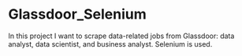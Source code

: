 # Glassdoor_Selenium

In this project I want to scrape data-related jobs from Glassdoor: data analyst, data scientist, and business analyst.
Selenium is used.

